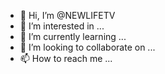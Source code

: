 - 👋 Hi, I’m @NEWLIFETV
- 👀 I’m interested in ...
- 🌱 I’m currently learning ...
- 💞️ I’m looking to collaborate on ...
- 📫 How to reach me ...

<!---
NEWLIFETV/NEWLIFETV is a ✨ special ✨ repository because its `README.md` (this file) appears on your GitHub profile.
You can click the Preview link to take a look at your changes.
--->
